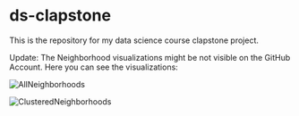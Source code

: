 # ds-clapstone
This is the repository for my data science course clapstone project.

Update: The Neighborhood visualizations might be not visible on the GitHub Account. Here you can see the visualizations: 

![AllNeighborhoods](https://user-images.githubusercontent.com/62873410/78649368-a32cdd80-78bd-11ea-8bf1-fc33ca178529.JPG)

![ClusteredNeighborhoods](https://user-images.githubusercontent.com/62873410/78649455-c2c40600-78bd-11ea-8ff5-096bcfc339ea.JPG)
